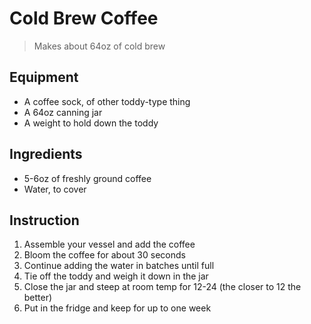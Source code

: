 # Cold Brew Coffee

> Makes about 64oz of cold brew

## Equipment

* A coffee sock, of other toddy-type thing
* A 64oz canning jar
* A weight to hold down the toddy

## Ingredients

* 5-6oz of freshly ground coffee
* Water, to cover

## Instruction

1. Assemble your vessel and add the coffee
1. Bloom the coffee for about 30 seconds
1. Continue adding the water in batches until full
1. Tie off the toddy and weigh it down in the jar
1. Close the jar and steep at room temp for 12-24 (the closer to 12 the better)
1. Put in the fridge and keep for up to one week
